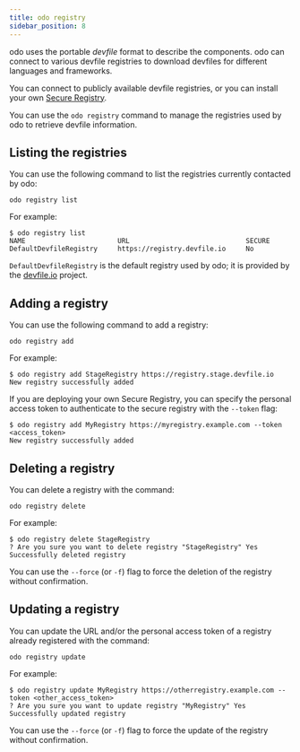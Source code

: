 ```yaml
---
title: odo registry
sidebar_position: 8
---
```


odo uses the portable *devfile* format to describe the components. odo can connect to various devfile registries to download devfiles for different languages and frameworks.

You can connect to publicly available devfile registries, or you can install your own [Secure Registry](../architecture/secure-registry).

You can use the `odo registry` command to manage the registries used by odo to retrieve devfile information.

## Listing the registries

You can use the following command to list the registries currently contacted by odo:

```
odo registry list
```

For example:

```
$ odo registry list
NAME                       URL                             SECURE
DefaultDevfileRegistry     https://registry.devfile.io     No
```

`DefaultDevfileRegistry` is the default registry used by odo; it is provided by the [devfile.io](https://devfile.io) project.

## Adding a registry

You can use the following command to add a registry:

```
odo registry add
```

For example:

```
$ odo registry add StageRegistry https://registry.stage.devfile.io
New registry successfully added
```

If you are deploying your own Secure Registry, you can specify the personal access token to authenticate to the secure registry with the `--token` flag:

```
$ odo registry add MyRegistry https://myregistry.example.com --token <access_token>
New registry successfully added
```

## Deleting a registry

You can delete a registry with the command:

```
odo registry delete
```

For example:

```
$ odo registry delete StageRegistry
? Are you sure you want to delete registry "StageRegistry" Yes
Successfully deleted registry
```

You can use the `--force` (or `-f`) flag to force the deletion of the registry without confirmation.

## Updating a registry

You can update the URL and/or the personal access token of a registry already registered with the command:

```
odo registry update
```

For example:

```
$ odo registry update MyRegistry https://otherregistry.example.com --token <other_access_token>
? Are you sure you want to update registry "MyRegistry" Yes
Successfully updated registry
```

You can use the `--force` (or `-f`) flag to force the update of the registry without confirmation.

